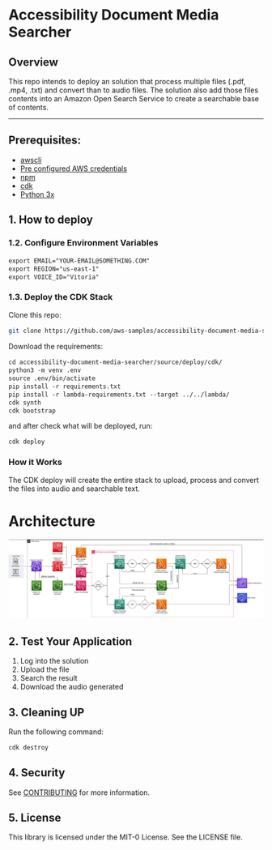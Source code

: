 # Accessibility Document Media Searcher

## Overview

This repo intends to deploy an solution that process multiple files (.pdf, .mp4, .txt) and convert than to audio files. The solution also add those files contents into an Amazon Open Search Service to create a searchable base of contents. 

*** 

## Prerequisites:

- [awscli](https://docs.aws.amazon.com/cli/latest/userguide/cli-chap-install.html)
- [Pre configured AWS credentials](https://docs.aws.amazon.com/cli/latest/userguide/cli-configure-envvars.html)
- [npm](https://docs.npmjs.com/downloading-and-installing-node-js-and-npm)
- [cdk](https://docs.aws.amazon.com/cdk/latest/guide/getting_started.html)
- [Python 3x](https://www.python.org/downloads/)

## 1. How to deploy

### 1.2. Configure Environment Variables

```
export EMAIL="YOUR-EMAIL@SOMETHING.COM"
export REGION="us-east-1"
export VOICE_ID="Vitoria"
```

### 1.3. Deploy the CDK Stack

Clone this repo: 

```sh
git clone https://github.com/aws-samples/accessibility-document-media-searcher.git
```

Download the requirements: 

```
cd accessibility-document-media-searcher/source/deploy/cdk/ 
python3 -m venv .env
source .env/bin/activate
pip install -r requirements.txt
pip install -r lambda-requirements.txt --target ../../lambda/
cdk synth
cdk bootstrap
```

and after check what will be deployed, run: 

```sh 
cdk deploy 
``` 

### How it Works

The CDK deploy will create the entire stack to upload, process and convert the files into audio and searchable text. 

# Architecture

![arquitetura](architecture.png)


## 2. Test Your Application 

1. Log into the solution
2. Upload the file 
3. Search the result 
4. Download the audio generated 

## 3. Cleaning UP

Run the following command:

```sh
cdk destroy
```

## 4. Security

See [CONTRIBUTING](CONTRIBUTING.md#security-issue-notifications) for more information.

## 5. License

This library is licensed under the MIT-0 License. See the LICENSE file.
